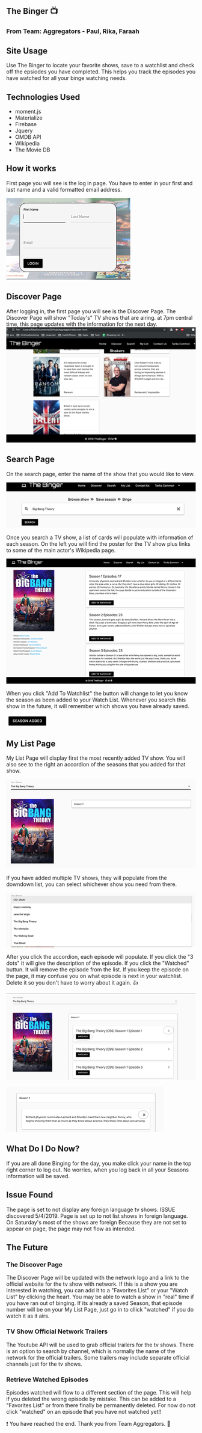 ## The Binger :tv:
### From Team: Aggregators - Paul, Rika, Faraah

## Site Usage
Use The Binger to locate your favorite shows, save to a watchlist and check off the epsiodes you have completed. This helps you track the episodes you have watched for all your binge watching needs. 

## Technologies Used
- moment.js
- Materialize
- Firebase
- Jquery
- OMDB API
- Wikipedia
- The Movie DB


## How it works

First page you will see is the log in page. You have to enter in your first and last name and a valid formatted email address.

![alt text](assets/images/screenshots/login.png "Signin Image")

## Discover Page

After logging in, the first page you will see is the Discover Page. The Discover Page will show "Today's" TV shows that are airing. at 7pm central time, this page updates with the information for the next day. 
![alt text](assets/images/screenshots/discoverpage.png "Discover Image")


## Search Page

On the search page, enter the name of the show that you would like to view.

![alt text](assets/images/screenshots/searchshow.png "Search Image")


Once you search a TV show, a list of cards will populate with information of each season. On the left you will find the poster for the TV show plus links to some of the main actor's Wikipedia page.

![alt text](assets/images/screenshots/pickseason.png "Search Display Image")


When you click "Add To Watchlist" the button will change to let you know the season as been added to your Watch List. Whenever you search this show in the future, it will remember which shows you have already saved. 

![alt text](assets/images/screenshots/save.png "Save Image")


## My List Page

My List Page will display first the most recently added TV show. You will also see to the right an accordion of the seasons that you added for that show. 

![alt text](assets/images/screenshots/mylistpg.png "My List 1st stop")


If you have added multiple TV shows, they will populate from the downdown list, you can select whichever show you need from there.

![alt text](assets/images/screenshots/dropdown.png "My List of Shows")


After you click the accordion, each episode will populate. If you click the "3 dots" it will give the description of the episode. If you click the "Watched" buttun. It will remove the episode from the list. If you keep the episode on the page, it may confuse you on what episode is next in your watchlist. Delete it so you don't have to worry about it again. :+1:


![alt text](assets/images/screenshots/episodeoptions.png "Episode Options")


![alt text](assets/images/screenshots/showoverview.png "Show Overview")


## What Do I Do Now?

If you are all done Binging for the day, you make click your name in the top right corner to log out. No worries, when you log back in all your Seasons information will be saved.


## Issue Found

The page is set to not display any foreign language tv shows. ISSUE discovered 5/4/2019. Page is set up to not list shows in foreign language. On Saturday's most of the shows are foreign Because they are not set to appear on page, the page may not flow as intended. 


## The Future

### The Discover Page 

The Discover Page will be updated with the network logo and a link to the official website for the tv show with network. If this is a show you are interested in watching, you can add it to a "Favorites List" or your "Watch List" by clicking the heart.  You may be able to watch a show in "real" time if you have ran out of binging. If its already a saved Season, that episode number will be on your My List Page, just go in to cllick "watched" if you do watch it as it airs.


### TV Show Official Network Trailers

The Youtube API will be used to grab official trailers for the tv shows. There is an option to search by channel, which is normally the name of the network for the official trailers. Some trailers may include separate official channels just for the tv shows.


### Retrieve Watched Episodes

Episodes watched will flow to a different section of the page. This will help if you deleted the wrong episode by mistake. This can be added to a "Favorites List" or from there finally be permanently deleted. For now do not click "watched" on an episode that you have not watched yet!!

:exclamation: You have reached the end. Thank you from Team Aggregators. :tada:








